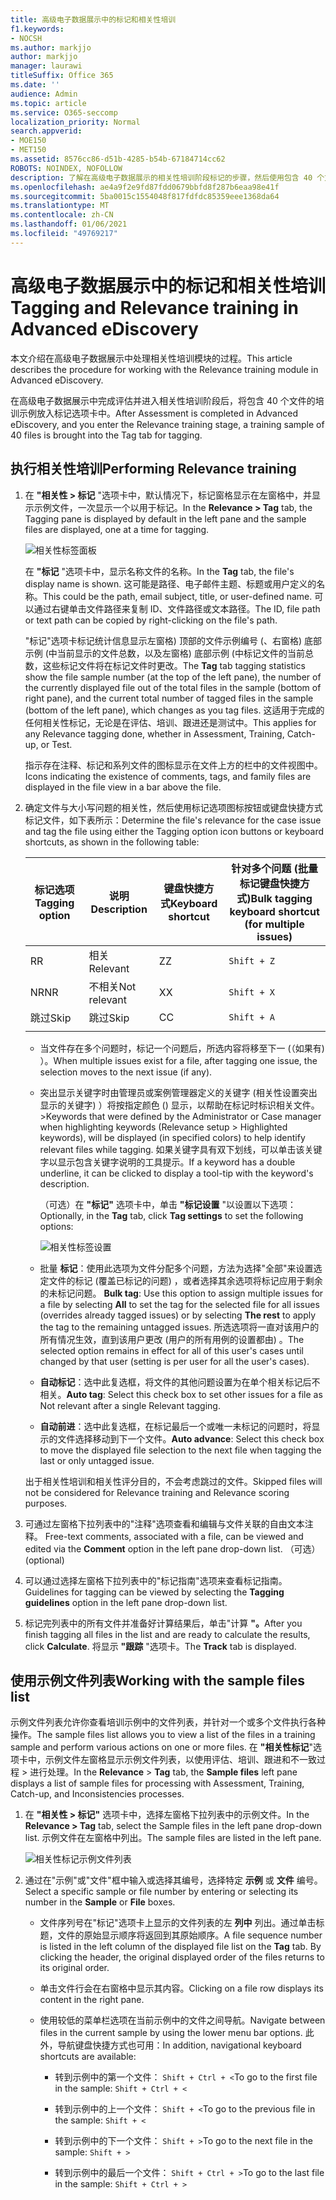 ```yaml
---
title: 高级电子数据展示中的标记和相关性培训
f1.keywords:
- NOCSH
ms.author: markjjo
author: markjjo
manager: laurawi
titleSuffix: Office 365
ms.date: ''
audience: Admin
ms.topic: article
ms.service: O365-seccomp
localization_priority: Normal
search.appverid:
- MOE150
- MET150
ms.assetid: 8576cc86-d51b-4285-b54b-67184714cc62
ROBOTS: NOINDEX, NOFOLLOW
description: 了解在高级电子数据展示的相关性培训阶段标记的步骤，然后使用包含 40 个文件的培训示例。
ms.openlocfilehash: ae4a9f2e9fd87fdd0679bbfd8f287b6eaa98e41f
ms.sourcegitcommit: 5ba0015c1554048f817fdfdc85359eee1368da64
ms.translationtype: MT
ms.contentlocale: zh-CN
ms.lasthandoff: 01/06/2021
ms.locfileid: "49769217"
---
```

# <a name="tagging-and-relevance-training-in-advanced-ediscovery"></a><span data-ttu-id="b65a2-103">高级电子数据展示中的标记和相关性培训</span><span class="sxs-lookup"><span data-stu-id="b65a2-103">Tagging and Relevance training in Advanced eDiscovery</span></span>
  
<span data-ttu-id="b65a2-104">本文介绍在高级电子数据展示中处理相关性培训模块的过程。</span><span class="sxs-lookup"><span data-stu-id="b65a2-104">This article describes the procedure for working with the Relevance training module in Advanced eDiscovery.</span></span>
  
<span data-ttu-id="b65a2-105">在高级电子数据展示中完成评估并进入相关性培训阶段后，将包含 40 个文件的培训示例放入标记选项卡中。</span><span class="sxs-lookup"><span data-stu-id="b65a2-105">After Assessment is completed in Advanced eDiscovery, and you enter the Relevance training stage, a training sample of 40 files is brought into the Tag tab for tagging.</span></span>
  
## <a name="performing-relevance-training"></a><span data-ttu-id="b65a2-106">执行相关性培训</span><span class="sxs-lookup"><span data-stu-id="b65a2-106">Performing Relevance training</span></span>

1. <span data-ttu-id="b65a2-107">在 **"相关性 \> 标记** "选项卡中，默认情况下，标记窗格显示在左窗格中，并显示示例文件，一次显示一个以用于标记。</span><span class="sxs-lookup"><span data-stu-id="b65a2-107">In the **Relevance \> Tag** tab, the Tagging pane is displayed by default in the left pane and the sample files are displayed, one at a time for tagging.</span></span>

    ![相关性标签面板](../media/0cf19ab4-b427-4a7f-8749-0f4ed9afaf58.png)
  
    <span data-ttu-id="b65a2-109">在 **"标记** "选项卡中，显示名称文件的名称。</span><span class="sxs-lookup"><span data-stu-id="b65a2-109">In the **Tag** tab, the file's display name is shown.</span></span> <span data-ttu-id="b65a2-110">这可能是路径、电子邮件主题、标题或用户定义的名称。</span><span class="sxs-lookup"><span data-stu-id="b65a2-110">This could be the path, email subject, title, or user-defined name.</span></span> <span data-ttu-id="b65a2-111">可以通过右键单击文件路径来复制 ID、文件路径或文本路径。</span><span class="sxs-lookup"><span data-stu-id="b65a2-111">The ID, file path or text path can be copied by right-clicking on the file's path.</span></span>

    <span data-ttu-id="b65a2-112">"标记"选项卡标记统计信息显示左窗格) 顶部的文件示例编号 (、右窗格) 底部示例 (中当前显示的文件总数，以及左窗格) 底部示例 (中标记文件的当前总数，这些标记文件将在标记文件时更改。</span><span class="sxs-lookup"><span data-stu-id="b65a2-112">The **Tag** tab tagging statistics show the file sample number (at the top of the left pane), the number of the currently displayed file out of the total files in the sample (bottom of right pane), and the current total number of tagged files in the sample (bottom of the left pane), which changes as you tag files.</span></span> <span data-ttu-id="b65a2-113">这适用于完成的任何相关性标记，无论是在评估、培训、跟进还是测试中。</span><span class="sxs-lookup"><span data-stu-id="b65a2-113">This applies for any Relevance tagging done, whether in Assessment, Training, Catch-up, or Test.</span></span>

    <span data-ttu-id="b65a2-114">指示存在注释、标记和系列文件的图标显示在文件上方的栏中的文件视图中。</span><span class="sxs-lookup"><span data-stu-id="b65a2-114">Icons indicating the existence of comments, tags, and family files are displayed in the file view in a bar above the file.</span></span>

2. <span data-ttu-id="b65a2-115">确定文件与大小写问题的相关性，然后使用标记选项图标按钮或键盘快捷方式标记文件，如下表所示：</span><span class="sxs-lookup"><span data-stu-id="b65a2-115">Determine the file's relevance for the case issue and tag the file using either the Tagging option icon buttons or keyboard shortcuts, as shown in the following table:</span></span>

   |<span data-ttu-id="b65a2-116">**标记选项**</span><span class="sxs-lookup"><span data-stu-id="b65a2-116">**Tagging option**</span></span>|<span data-ttu-id="b65a2-117">**说明**</span><span class="sxs-lookup"><span data-stu-id="b65a2-117">**Description**</span></span>|<span data-ttu-id="b65a2-118">**键盘快捷方式**</span><span class="sxs-lookup"><span data-stu-id="b65a2-118">**Keyboard shortcut**</span></span>|<span data-ttu-id="b65a2-119">**针对多个问题 (批量标记键盘快捷方式)**</span><span class="sxs-lookup"><span data-stu-id="b65a2-119">**Bulk tagging keyboard shortcut (for multiple issues)**</span></span>|
   |-----|-----|-----|-----|
   |<span data-ttu-id="b65a2-120">R</span><span class="sxs-lookup"><span data-stu-id="b65a2-120">R</span></span>  <br/> |<span data-ttu-id="b65a2-121">相关</span><span class="sxs-lookup"><span data-stu-id="b65a2-121">Relevant</span></span>  <br/> |<span data-ttu-id="b65a2-122">Z</span><span class="sxs-lookup"><span data-stu-id="b65a2-122">Z</span></span>  <br/> |`Shift + Z`  <br/> |
   |<span data-ttu-id="b65a2-123">NR</span><span class="sxs-lookup"><span data-stu-id="b65a2-123">NR</span></span>  <br/> |<span data-ttu-id="b65a2-124">不相关</span><span class="sxs-lookup"><span data-stu-id="b65a2-124">Not relevant</span></span>  <br/> |<span data-ttu-id="b65a2-125">X</span><span class="sxs-lookup"><span data-stu-id="b65a2-125">X</span></span>  <br/> |`Shift + X`  <br/> |
   |<span data-ttu-id="b65a2-126">跳过</span><span class="sxs-lookup"><span data-stu-id="b65a2-126">Skip</span></span>  <br/> |<span data-ttu-id="b65a2-127">跳过</span><span class="sxs-lookup"><span data-stu-id="b65a2-127">Skip</span></span>  <br/> |<span data-ttu-id="b65a2-128">C</span><span class="sxs-lookup"><span data-stu-id="b65a2-128">C</span></span>  <br/> |`Shift + A`  <br/> |
   |||||

   - <span data-ttu-id="b65a2-129">当文件存在多个问题时，标记一个问题后，所选内容将移至下一 (（如果有) ）。</span><span class="sxs-lookup"><span data-stu-id="b65a2-129">When multiple issues exist for a file, after tagging one issue, the selection moves to the next issue (if any).</span></span>  

   - <span data-ttu-id="b65a2-130">突出显示关键字时由管理员或案例管理器定义的关键字 (相关性设置突出显示的关键字) ）将按指定颜色 () 显示，以帮助在标记时标识相关文件。 \></span><span class="sxs-lookup"><span data-stu-id="b65a2-130">Keywords that were defined by the Administrator or Case manager when highlighting keywords (Relevance setup \> Highlighted keywords), will be displayed (in specified colors) to help identify relevant files while tagging.</span></span> <span data-ttu-id="b65a2-131">如果关键字具有双下划线，可以单击该关键字以显示包含关键字说明的工具提示。</span><span class="sxs-lookup"><span data-stu-id="b65a2-131">If a keyword has a double underline, it can be clicked to display a tool-tip with the keyword's description.</span></span>

     <span data-ttu-id="b65a2-132">（可选）在 **"标记"** 选项卡中，单击 **"标记设置** "以设置以下选项：</span><span class="sxs-lookup"><span data-stu-id="b65a2-132">Optionally, in the **Tag** tab, click **Tag settings** to set the following options:</span></span>

      ![相关性标签设置](../media/533e89fa-7eb4-409e-ab07-f5aab9296dd8.png)
  
   - <span data-ttu-id="b65a2-134">批量 **标记**：使用此选项为文件分配多个问题，方法为选择"全部"来设置选定文件的标记 (覆盖已标记的问题) ，或者选择其余选项将标记应用于剩余的未标记问题。 </span><span class="sxs-lookup"><span data-stu-id="b65a2-134">**Bulk tag**: Use this option to assign multiple issues for a file by selecting **All** to set the tag for the selected file for all issues (overrides already tagged issues) or by selecting **The rest** to apply the tag to the remaining untagged issues.</span></span> <span data-ttu-id="b65a2-135">所选选项将一直对该用户的所有情况生效，直到该用户更改 (用户的所有用例的设置都由) 。</span><span class="sxs-lookup"><span data-stu-id="b65a2-135">The selected option remains in effect for all of this user's cases until changed by that user (setting is per user for all the user's cases).</span></span>

   - <span data-ttu-id="b65a2-136">**自动标记**：选中此复选框，将文件的其他问题设置为在单个相关标记后不相关。</span><span class="sxs-lookup"><span data-stu-id="b65a2-136">**Auto tag**: Select this check box to set other issues for a file as Not relevant after a single Relevant tagging.</span></span>

   - <span data-ttu-id="b65a2-137">**自动前进**：选中此复选框，在标记最后一个或唯一未标记的问题时，将显示的文件选择移动到下一个文件。</span><span class="sxs-lookup"><span data-stu-id="b65a2-137">**Auto advance**: Select this check box to move the displayed file selection to the next file when tagging the last or only untagged issue.</span></span>

    <span data-ttu-id="b65a2-138">出于相关性培训和相关性评分目的，不会考虑跳过的文件。</span><span class="sxs-lookup"><span data-stu-id="b65a2-138">Skipped files will not be considered for Relevance training and Relevance scoring purposes.</span></span>

3. <span data-ttu-id="b65a2-139">可通过左窗格下拉列表中的"注释"选项查看和编辑与文件关联的自由文本注释。 </span><span class="sxs-lookup"><span data-stu-id="b65a2-139">Free-text comments, associated with a file, can be viewed and edited via the **Comment** option in the left pane drop-down list.</span></span> <span data-ttu-id="b65a2-140">（可选）</span><span class="sxs-lookup"><span data-stu-id="b65a2-140">(optional)</span></span>

4. <span data-ttu-id="b65a2-141">可以通过选择左窗格下拉列表中的"标记指南"选项来查看标记指南。</span><span class="sxs-lookup"><span data-stu-id="b65a2-141">Guidelines for tagging can be viewed by selecting the **Tagging guidelines** option in the left pane drop-down list.</span></span>

5. <span data-ttu-id="b65a2-142">标记完列表中的所有文件并准备好计算结果后，单击"计算 **"。**</span><span class="sxs-lookup"><span data-stu-id="b65a2-142">After you finish tagging all files in the list and are ready to calculate the results, click **Calculate**.</span></span> <span data-ttu-id="b65a2-143">将显示 **"跟踪** "选项卡。</span><span class="sxs-lookup"><span data-stu-id="b65a2-143">The **Track** tab is displayed.</span></span>  

## <a name="working-with-the-sample-files-list"></a><span data-ttu-id="b65a2-144">使用示例文件列表</span><span class="sxs-lookup"><span data-stu-id="b65a2-144">Working with the sample files list</span></span>

<span data-ttu-id="b65a2-145">示例文件列表允许你查看培训示例中的文件列表，并针对一个或多个文件执行各种操作。</span><span class="sxs-lookup"><span data-stu-id="b65a2-145">The sample files list allows you to view a list of the files in a training sample and perform various actions on one or more files.</span></span> <span data-ttu-id="b65a2-146">在 **"相关性标记**"选项卡中，示例文件左窗格显示示例文件列表，以使用评估、培训、跟进和不一致过程 \> 进行处理。</span><span class="sxs-lookup"><span data-stu-id="b65a2-146">In the **Relevance** \> **Tag** tab, the **Sample files** left pane displays a list of sample files for processing with Assessment, Training, Catch-up, and Inconsistencies processes.</span></span>
  
1. <span data-ttu-id="b65a2-147">在 **"相关性 \> 标记"** 选项卡中，选择左窗格下拉列表中的示例文件。</span><span class="sxs-lookup"><span data-stu-id="b65a2-147">In the **Relevance \> Tag** tab, select the Sample files in the left pane drop-down list.</span></span> <span data-ttu-id="b65a2-148">示例文件在左窗格中列出。</span><span class="sxs-lookup"><span data-stu-id="b65a2-148">The sample files are listed in the left pane.</span></span>

    ![相关性标记示例文件列表](../media/fd058bdd-645a-4af1-a1eb-bff08581cb18.png)
  
2. <span data-ttu-id="b65a2-150">通过在"示例"或"文件"框中输入或选择其编号，选择特定 **示例** 或 **文件** 编号。</span><span class="sxs-lookup"><span data-stu-id="b65a2-150">Select a specific sample or file number by entering or selecting its number in the **Sample** or **File** boxes.</span></span>

   - <span data-ttu-id="b65a2-151">文件序列号在"标记"选项卡上显示的文件列表的左 **列中** 列出。通过单击标题，文件的原始显示顺序将返回到其原始顺序。</span><span class="sxs-lookup"><span data-stu-id="b65a2-151">A file sequence number is listed in the left column of the displayed file list on the **Tag** tab. By clicking the header, the original displayed order of the files returns to its original order.</span></span>

   - <span data-ttu-id="b65a2-152">单击文件行会在右窗格中显示其内容。</span><span class="sxs-lookup"><span data-stu-id="b65a2-152">Clicking on a file row displays its content in the right pane.</span></span>

   - <span data-ttu-id="b65a2-153">使用较低的菜单栏选项在当前示例中的文件之间导航。</span><span class="sxs-lookup"><span data-stu-id="b65a2-153">Navigate between files in the current sample by using the lower menu bar options.</span></span> <span data-ttu-id="b65a2-154">此外，导航键盘快捷方式也可用：</span><span class="sxs-lookup"><span data-stu-id="b65a2-154">In addition, navigational keyboard shortcuts are available:</span></span>
  
     - <span data-ttu-id="b65a2-155">转到示例中的第一个文件： `Shift + Ctrl + <`</span><span class="sxs-lookup"><span data-stu-id="b65a2-155">To go to the first file in the sample: `Shift + Ctrl + <`</span></span>

     - <span data-ttu-id="b65a2-156">转到示例中的上一个文件： `Shift + <`</span><span class="sxs-lookup"><span data-stu-id="b65a2-156">To go to the previous file in the sample: `Shift + <`</span></span>

     - <span data-ttu-id="b65a2-157">转到示例中的下一个文件： `Shift + >`</span><span class="sxs-lookup"><span data-stu-id="b65a2-157">To go to the next file in the sample: `Shift + >`</span></span>

     - <span data-ttu-id="b65a2-158">转到示例中的最后一个文件： `Shift + Ctrl + >`</span><span class="sxs-lookup"><span data-stu-id="b65a2-158">To go to the last file in the sample: `Shift + Ctrl + >`</span></span>
